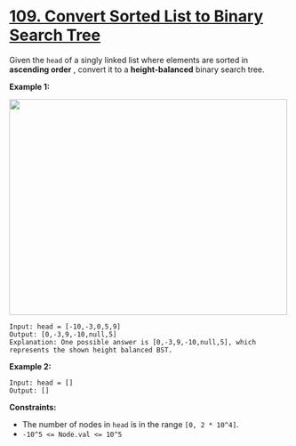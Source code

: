 # [109. Convert Sorted List to Binary Search Tree](https://leetcode.com/problems/convert-sorted-list-to-binary-search-tree/description/)

Given the `head` of a singly linked list where elements are sorted in **ascending order** , convert it to a **height-balanced** binary search tree.

**Example 1:** 

<img alt="" src="https://assets.leetcode.com/uploads/2020/08/17/linked.jpg" style="width: 500px; height: 388px;">

```
Input: head = [-10,-3,0,5,9]
Output: [0,-3,9,-10,null,5]
Explanation: One possible answer is [0,-3,9,-10,null,5], which represents the shown height balanced BST.
```

**Example 2:** 

```
Input: head = []
Output: []
```

**Constraints:** 

- The number of nodes in `head` is in the range `[0, 2 * 10^4]`.
- `-10^5 <= Node.val <= 10^5`